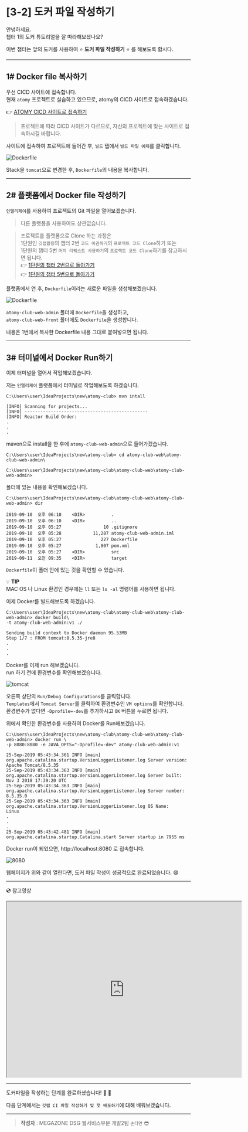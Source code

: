 # [3-2] 도커 파일 작성하기

안녕하세요.     
챕터 1의 도커 튜토리얼을 잘 따라해보셨나요?

이번 챕터는 앞의 도커를 사용하여 :star: **도커 파일 작성하기** :star: 를 해보도록 합시다.

---

## 1# Docker file 복사하기

우선 CICD 사이트에 접속합니다.     
현재 `atomy` 프로젝트로 실습하고 있으므로, atomy의 CICD 사이트로 접속하겠습니다.

:point_right: [ATOMY CICD 사이트로 접속하기](http://cicd.atomyops.com)

> 프로젝트에 따라 CICD 사이트가 다르므로, 자신의 프로젝트에 맞는 사이트로 접속하시길 바랍니다.

사이트에 접속하여  프로젝트에 들어간 후, `빌드` 탭에서 `빌드 파일 예제`를 클릭합니다.

![Dockerfile](https://user-images.githubusercontent.com/54167990/65570845-72c6c700-df9d-11e9-9c6b-e41cccbff184.png)

Stack을 `tomcat`으로 변경한 후, `Dockerfile`의 내용을 복사합니다.

---

## 2# 플랫폼에서 Docker file 작성하기

`인텔리제이`를 사용하여 프로젝트의 Git 파일을 열어보겠습니다.

> 다른 플랫폼을 사용하여도 상관없습니다.

> 프로젝트를 플랫폼으로 Clone 하는 과정은       
> 1단원인 `깃랩활용`의 챕터 2번 `코드 이관하기`의 `프로젝트 코드 Clone`하기 또는     
> 1단원의 챕터 5번 `머지 리퀘스트 사용하기`의 `프로젝트 코드 Clone`하기를 참고하시면 됩니다.          
:point_right: [1단원의 챕터 2번으로 돌아가기](https://megazonedsg.github.io/cicd-guide/#/user/git-01)           
:point_right: [1단원의 챕터 5번으로 돌아가기](https://megazonedsg.github.io/cicd-guide/#/user/git-03)            

플랫폼에서 연 후, `Dockerfile`이라는 새로운 파일을 생성해보겠습니다.

![Dockerfile](https://user-images.githubusercontent.com/54167990/65572715-e79cff80-dfa3-11e9-9a09-1a3c59edd2ed.png)

`atomy-club-web-admin` 폴더에 `Dockerfile`을 생성하고,    
`atomy-club-web-front` 폴더에도 `Dockerfile`을 생성합니다.

내용은 1번에서 복사한 Dockerfile 내용 그대로 붙여넣으면 됩니다.

---

## 3# 터미널에서 Docker Run하기

이제 터미널을 열어서 작업해보겠습니다.

저는 `인텔리제이` 플랫폼에서 터미널로 작업해보도록 하겠습니다.

```
C:\Users\user\IdeaProjects\new\atomy-club> mvn intall

[INFO] Scanning for projects...
[INFO] -----------------------------------------------
[INFO] Reactor Build Order:
.
.
.
```
maven으로 install을 한 후에 `atomy-club-web-admin`으로 들어가겠습니다.

```
C:\Users\user\IdeaProjects\new\atomy-club> cd atomy-club-web\atomy-club-web-admin\

C:\Users\user\IdeaProjects\new\atomy-club\atomy-club-web\atomy-club-web-admin>
```

폴더에 있는 내용을 확인해보겠습니다.

```
C:\Users\user\IdeaProjects\new\atomy-club\atomy-club-web\atomy-club-web-admin> dir

2019-09-10  오후 06:10    <DIR>          .
2019-09-10  오후 06:10    <DIR>          ..
2019-09-10  오후 05:27                10 .gitignore
2019-09-10  오후 05:28            11,287 atomy-club-web-admin.iml
2019-09-10  오후 05:27               227 Dockerfile
2019-09-10  오후 05:27             1,807 pom.xml
2019-09-10  오후 05:27    <DIR>          src
2019-09-11  오전 09:35    <DIR>          target
```
`Dockerfile`이 폴더 안에 있는 것을 확인할 수 있습니다. 

:bulb: **TIP**       
MAC OS 나 Linux 환경인 경우에는 `ll` 또는 `ls -al` 명령어를 사용하면 됩니다.

이제 Docker를 빌드해보도록 하겠습니다.

```
C:\Users\user\IdeaProjects\new\atomy-club\atomy-club-web\atomy-club-web-admin> docker build\
-t atomy-club-web-admin:v1 ./

Sending build context to Docker daemon 95.53MB
Step 1/7 : FROM tomcat:8.5.35-jre8
.
.
.
```
Docker를 이제 run 해보겠습니다.    
run 하기 전에 환경변수를 확인해보겠습니다.    

![tomcat](https://user-images.githubusercontent.com/54167990/65572225-6133ee00-dfa2-11e9-9dc2-a94e6ffaa212.png)

오른쪽 상단의 `Run/Debug Configurations`를 클릭합니다.       
`Templates`에서 `Tomcat Server`를 클릭하여 환경변수인 `VM options`를 확인합니다.              
환경변수가 없다면 `-Dprofile=-dev`를 추가하시고 `OK` 버튼을 누르면 됩니다.     

위에서 확인한 환경변수를 사용하여 Docker를 Run해보겠습니다.

```
C:\Users\user\IdeaProjects\new\atomy-club\atomy-club-web\atomy-club-web-admin> docker run \
-p 8080:8080 -e JAVA_OPTS="-Dprofile=-dev" atomy-club-web-admin:v1

25-Sep-2019 05:43:34.361 INFO [main] org.apache.catalina.startup.VersionLoggerListener.log Server version:        Apache Tomcat/8.5.35
25-Sep-2019 05:43:34.363 INFO [main] org.apache.catalina.startup.VersionLoggerListener.log Server built:          Nov 3 2018 17:39:20 UTC
25-Sep-2019 05:43:34.363 INFO [main] org.apache.catalina.startup.VersionLoggerListener.log Server number:         8.5.35.0
25-Sep-2019 05:43:34.363 INFO [main] org.apache.catalina.startup.VersionLoggerListener.log OS Name:               Linux
.
.
.
25-Sep-2019 05:43:42.481 INFO [main] org.apache.catalina.startup.Catalina.start Server startup in 7955 ms
```
Docker run이 되었으면, http://localhost:8080 로 접속합니다.

![8080](https://user-images.githubusercontent.com/54167990/65572654-b7edf780-dfa3-11e9-809b-953f84bb5953.png)


웹페이지가 위와 같이 열린다면, 도커 파일 작성이 성공적으로 완료되었습니다. :smile:

---

:cd: 참고영상

<iframe src="https://drive.google.com/file/d/1Wfi1i8OzF4YZ-kuG03N3xzB4AB7cu5t4/preview" width="640" height="480"></iframe>

---

도커파일을 작성하는 단계를 완료하셨습니다! :clap: :clap:

다음 단계에서는 `깃랩 CI 파일 작성하기 및 첫 배포하기`에 대해 배워보겠습니다.

---

> **작성자** : MEGAZONE DSG 웹서비스부문 개발2팀 `손다연` :sunglasses:
